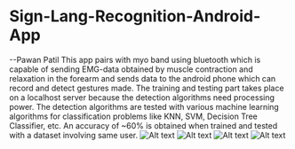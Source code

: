 # Sign-Lang-Recognition-Android-App
--Pawan Patil
This app pairs with myo band using bluetooth which is capable of sending EMG-data obtained by muscle contraction and relaxation in the forearm and sends data to the android phone which can record and detect gestures made.  The training and testing part takes place on a localhost server because the detection algorithms need processing power. The detection algorithms are tested with various machine learning algorithms for classification problems like KNN, SVM, Decision Tree Classifier, etc. An accuracy of ~60% is obtained when trained and tested with a dataset involving same user.
![Alt text](https://user-images.githubusercontent.com/20463121/28133536-3e13faa0-66f5-11e7-8d45-b5ac33406fbd.jpg "Main Menu")
![Alt text](https://user-images.githubusercontent.com/20463121/28133639-822bb80e-66f5-11e7-8cc1-7025227fd448.jpg "Optional title")
![Alt text](https://user-images.githubusercontent.com/20463121/28133637-80faff58-66f5-11e7-8c09-560fb538d29f.jpg "Optional title")
![Alt text](https://user-images.githubusercontent.com/20463121/28133630-7ffced96-66f5-11e7-850e-d91445dbb900.jpg "Optional title")

